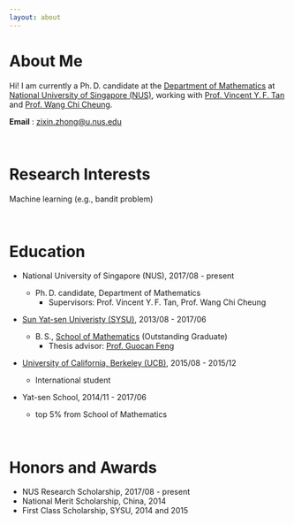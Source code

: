 ```yaml
---
layout: about
---
```


# About Me
Hi! I am currently a Ph.&thinsp;D. candidate at the 
<a href="https://www.math.nus.edu.sg/">Department of Mathematics</a> 
at 
<a href="https://www.nus.edu.sg/">National University of Singapore (NUS)</a>, 
working with 
<a href="https://www.ece.nus.edu.sg/stfpage/vtan/">Prof. Vincent Y.&thinsp;F. Tan</a> and 
<a href="https://www.eng.nus.edu.sg/isem/staff/cheung-wang-chi/">Prof. Wang Chi Cheung</a>.

**Email** : zixin.zhong@u.nus.edu

<!---There is no specific format here. You can fill out the form you want.  
For example, you might want to write a brief introduction about your self, experience, interests, publications, and other information.  
I wrote "about me", "career", and "interests" on this page as an example.  
--->

<br/>

# Research Interests
Machine learning (e.g., bandit problem)

<br/>

# Education
* National University of Singapore (NUS), 2017/08 - present
  * Ph.&thinsp;D. candidate, Department of Mathematics
    * Supervisors: Prof. Vincent Y.&thinsp;F. Tan, Prof. Wang Chi Cheung 
    
* <a href="http://www.sysu.edu.cn/en/index.htm">Sun Yat-sen Univeristy (SYSU)</a>, 2013/08 - 2017/06
  * B.&thinsp;S., <a href="http://math.sysu.edu.cn/">School of Mathematics</a> (Outstanding Graduate)
    * Thesis advisor: <a href="http://math.sysu.edu.cn/teacher/427">Prof. Guocan Feng</a>
    
* <a href="https://www.berkeley.edu/">University of California, Berkeley (UCB)</a>, 2015/08 - 2015/12
  * International student
  
* Yat-sen School, 2014/11 - 2017/06
  * top 5% from School of Mathematics

<br/>

# Honors and Awards

* NUS Research Scholarship, 2017/08 - present
* National Merit Scholarship, China, 2014
* First Class Scholarship, SYSU, 2014 and 2015

<!--
| <! -- -- > |  <! -- -- > | 
| :--                  |:--                       |
| 2017/08 - present	| NUS Research Scholarship |
|2014	                 | National Merit Scholarship, China |
| 2014, 2015	          | First Class Scholarship, SYSU |
-->

<br/>

  
<!---# Career
* Second Company (2012/01 ~ )
  * Web Application Firewall
    * Developed TCP network acceleration module.
    * Developde Application User Interface.
* First Company (2011/01 ~ 2011/12)
  * VPN Development Company
  * Team Leader of VPN Development Div.
<br/>
--->

<!---
# Interests
I am interested in swimming.
I am interested in technology trends.  
I'm not afraid to learn languages, but I enjoy using Python.  
I like to automate and reduce annoying things.  
--->
